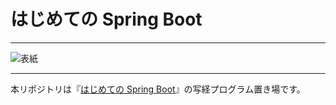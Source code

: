 # はじめての Spring Boot

---

![表紙](https://www.kohgakusha.co.jp/bookimages/4427m.jpg)

---

本リポジトリは『[はじめての Spring Boot](https://www.kohgakusha.co.jp/books/detail/978-4-7775-1969-9)』の写経プログラム置き場です。